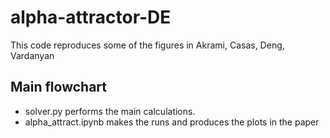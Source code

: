 # alpha-attractor-DE

This code reproduces some of the figures in Akrami, Casas, Deng, Vardanyan []()

Main flowchart
----------

* solver.py performs the main calculations.
* alpha_attract.ipynb makes the runs and produces the plots in the paper